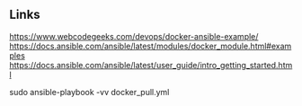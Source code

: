 ## Links
https://www.webcodegeeks.com/devops/docker-ansible-example/
https://docs.ansible.com/ansible/latest/modules/docker_module.html#examples
https://docs.ansible.com/ansible/latest/user_guide/intro_getting_started.html

sudo ansible-playbook -vv docker_pull.yml